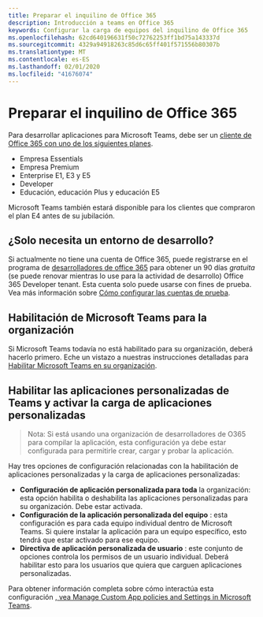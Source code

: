 ```yaml
---
title: Preparar el inquilino de Office 365
description: Introducción a teams en Office 365
keywords: Configurar la carga de equipos del inquilino de Office 365
ms.openlocfilehash: 62cd640196631f50c72762253ff1bd75a143337d
ms.sourcegitcommit: 4329a94918263c85d6c65ff401f571556b80307b
ms.translationtype: MT
ms.contentlocale: es-ES
ms.lasthandoff: 02/01/2020
ms.locfileid: "41676074"
---
```

# <a name="prepare-your-office-365-tenant"></a>Preparar el inquilino de Office 365

Para desarrollar aplicaciones para Microsoft Teams, debe ser un [cliente de Office 365 con uno de los siguientes planes](https://products.office.com/business/compare-more-office-365-for-business-plans).

* Empresa Essentials
* Empresa Premium
* Enterprise E1, E3 y E5
* Developer
* Educación, educación Plus y educación E5

Microsoft Teams también estará disponible para los clientes que compraron el plan E4 antes de su jubilación.

## <a name="just-need-a-development-environment"></a>¿Solo necesita un entorno de desarrollo?

Si actualmente no tiene una cuenta de Office 365, puede registrarse en el programa de [desarrolladores de office 365](https://dev.office.com/devprogram) para obtener un 90 días *gratuita* (se puede renovar mientras lo use para la actividad de desarrollo) Office 365 Developer tenant. Esta cuenta solo puede usarse con fines de prueba. Vea más información sobre [Cómo configurar las cuentas de prueba](https://support.office.com/article/Add-users-individually-or-in-bulk-to-Office-365-Admin-Help-1970f7d6-03b5-442f-b385-5880b9c256ec?ui=en-US&rs=en-US&ad=US).

## <a name="enable-microsoft-teams-for-your-organization"></a>Habilitación de Microsoft Teams para la organización

Si Microsoft Teams todavía no está habilitado para su organización, deberá hacerlo primero. Eche un vistazo a nuestras instrucciones detalladas para [Habilitar Microsoft Teams en su organización](/microsoftteams/how-to-roll-out-teams).

## <a name="enable-custom-teams-apps-and-turn-on-custom-app-uploading"></a>Habilitar las aplicaciones personalizadas de Teams y activar la carga de aplicaciones personalizadas

> Nota: Si está usando una organización de desarrolladores de O365 para compilar la aplicación, esta configuración ya debe estar configurada para permitirle crear, cargar y probar la aplicación.

Hay tres opciones de configuración relacionadas con la habilitación de aplicaciones personalizadas y la carga de aplicaciones personalizadas:

* **Configuración de aplicación personalizada para toda** la organización: esta opción habilita o deshabilita las aplicaciones personalizadas para su organización. Debe estar activada. 
* **Configuración de la aplicación personalizada del equipo** : esta configuración es para cada equipo individual dentro de Microsoft Teams. Si quiere instalar la aplicación para un equipo específico, esto tendrá que estar activado para ese equipo.
* **Directiva de aplicación personalizada de usuario** : este conjunto de opciones controla los permisos de un usuario individual. Deberá habilitar esto para los usuarios que quiera que carguen aplicaciones personalizadas.

Para obtener información completa sobre cómo interactúa esta configuración [, vea Manage Custom App policies and Settings in Microsoft Teams](/MicrosoftTeams/teams-custom-app-policies-and-settings).
